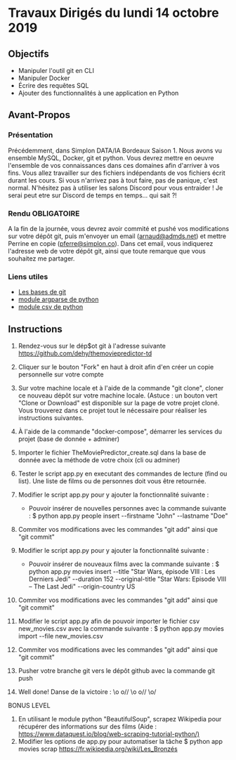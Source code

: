 # Travaux Dirigés du lundi 14 octobre 2019

## Objectifs

- Manipuler l'outil git en CLI
- Manipuler Docker
- Écrire des requêtes SQL
- Ajouter des functionnalités à une application en Python

## Avant-Propos

### Présentation

Précédemment, dans Simplon DATA/IA Bordeaux Saison 1.
Nous avons vu ensemble MySQL, Docker, git et python. Vous devrez mettre en oeuvre l'ensemble de vos
connaissances dans ces domaines afin d'arriver à vos fins. Vous allez travailler sur des fichiers
indépendants de vos fichiers écrit durant les cours. Si
vous n'arrivez pas à tout faire, pas de panique, c'est normal. N'hésitez pas à utiliser les salons
Discord pour vous entraider ! Je serai peut etre sur Discord de temps en temps... qui sait ?!

### Rendu OBLIGATOIRE

A la fin de la journée, vous devrez avoir commité et pushé vos modifications sur votre dépôt git, puis
m'envoyer un email (arnaud@admds.net) et mettre Perrine en copie (pferre@simplon.co). Dans cet email,
vous indiquerez l'adresse web de votre dépôt git, ainsi que toute remarque que vous souhaitez me partager.

### Liens utiles

- [Les bases de git](https://git-scm.com/book/fr/v1/Les-bases-de-Git)
- [module argparse de python](https://docs.python.org/3/library/argparse.html)
- [module csv de python](https://docs.python.org/3/library/csv.html)

## Instructions

1. Rendez-vous sur le dép$ot git à l'adresse suivante <https://github.com/dehy/themoviepredictor-td>
2. Cliquer sur le bouton "Fork" en haut à droit afin d'en créer un copie personnelle sur votre compte
3. Sur votre machine locale et à l'aide de la commande "git clone", cloner ce nouveau dépôt sur votre
   machine locale. (Astuce : un bouton vert "Clone or Download" est disponible sur la page de votre projet
   cloné. Vous trouverez dans ce projet tout le nécessaire pour réaliser les instructions suivantes.
4. À l'aide de la commande "docker-compose", démarrer les services du projet (base de donnée + adminer)
5. Importer le fichier TheMoviePredictor_create.sql dans la base de donnée avec la méthode de votre choix
   (cli ou adminer)
6. Tester le script app.py en executant des commandes de lecture (find ou list). Une liste de films ou
   de personnes doit vous être retournée.
7. Modifier le script app.py pour y ajouter la fonctionnalité suivante :

   - Pouvoir insérer de nouvelles personnes avec la commande suivante :
    $ python app.py people insert --firstname "John" --lastname "Doe"

8. Commiter vos modifications avec les commandes "git add" ainsi que "git commit"
9. Modifier le script app.py pour y ajouter la fonctionnalité suivante :

   - Pouvoir insérer de nouveaux films avec la commande suivante :
      $ python app.py movies insert --title "Star Wars, épisode VIII : Les Derniers Jedi" --duration 152 --original-title "Star Wars: Episode VIII – The Last Jedi" --origin-country US

10. Commiter vos modifications avec les commandes "git add" ainsi que "git commit"
11. Modifier le script app.py afin de pouvoir importer le fichier csv new_movies.csv avec la commande
   suivante :
   $ python app.py movies import --file new_movies.csv
12. Commiter vos modifications avec les commandes "git add" ainsi que "git commit"
13. Pusher votre branche git vers le dépôt github avec la commande git push
14. Well done! Danse de la victoire : \\o o// \\o o// \o/

BONUS LEVEL

1. En utilisant le module python "BeautifulSoup", scrapez Wikipedia pour récupérer des informations sur des
    films (Aide : <https://www.dataquest.io/blog/web-scraping-tutorial-python/)>
2. Modifier les options de app.py pour automatiser la tâche
    $ python app movies scrap <https://fr.wikipedia.org/wiki/Les_Bronzés>
